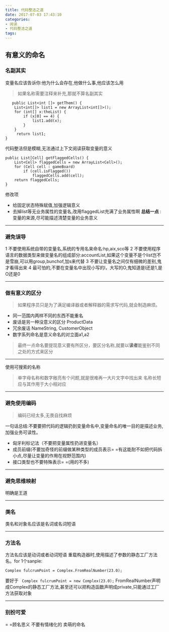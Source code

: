 ```yaml
---
title: 代码整洁之道
date: 2017-07-03 17:43:10
categories: 
- 阅读
- 代码整洁之道
tags:
---
```

## 有意义的命名
### 名副其实
变量名应该告诉你:他为什么会存在,他做什么事,他应该怎么用
> 如果名称需要注释来补充,那就不算名副其实


```
   public List<int []> getThem() {
    List<int[]> list1 = new ArrayList<int[]>();
    for (int[] x:theList) {
        if (x[0] == 4) {
            list1.add(x);
        }
    }
     return list1;
}
```
代码整洁但是模糊,无法通过上下文阅读获取变量的意义
```
public List[Cell] getFlaggedCells() {
    List<Cell> flaggedCells = new ArrayList<Cell>();
    for (Cell cell : gameBoard)
        if (cell.isFlagged())
            flaggedCells.add(cell);
    return flaggedCells;
}
```
修改项
* 给固定状态特殊赋值,加强逻辑意义
* 去掉list等无业务属性的变量名,改用flaggedList充满了业务属性啊
<strong>总结一点</strong> :变量的来源,尽可能描述清楚变量的业务意义
***
### 避免误导
1 不要使用系统自带的变量名,系统的专用名来命名:hp,aix,sco等
2 不要使用程序语言的数据类型来做变量名的组成部分:accountList,如果这个变量不是个list岂不是雪崩,可以用group,bunchof,加s来代替
3 不要让变量名之间仅有细微的差别,鬼才看得出来
4 最可怕的,不要在变量名中出现小写的l，大写的O,鬼知道是l还是1,是O还是0
***
### 做有意义的区分
> 如果程序员只是为了满足编译器或者解释器的需求写代码,就会制造麻烦。

* 同一范围内两样不同的东西不能重名
* 废话是另一种没意义的区分 ProductData
* 冗余废话 NameString, CustomerObject
* 数字系列命名是意义命名的对立面a1,a2
> 最终一点命名要提现意义要有所区分，要区分名称,就要以<strong>读者</strong>能鉴别不同之处的方式来区分

***
使用可搜索的名称
> 单字母名称和数字敞亮有个问题,就是很难再一大片文字中找出来
>名称长短应与其作用于大小相对应

***
### 避免使用编码
> 编码已经太多,无畏自找麻烦

一句话总结:不要要把代码的逻辑扔到变量命名中,变量命名的唯一目的是描述业务,加强业务可读性。
* 匈牙利标记法（不要把变量属性扔进变量名）
* 成员前缀(不要加奇怪的前缀做某种类型的成员表示= =有这能耐不如把代码拆小点,尽量让变量的作用在视野范围内)
* 接口类型也不要特殊表示= =(用的不多)
***
### 避免思维映射
明确是王道
***
### 类名
类名和对象名应该是名词或名词短语
***
### 方法名
方法名应该是动词或者动词短语
重载构造器时,使用描述了参数的静态工厂方法名。for 1个sanple:
```
Complex fulcrumPoint = Complex.FromRealNumber(23.0);
```
要好于
``` Complex fulcrumPoint = new Complex(23.0);```
FromRealNumber声明成Complex的静态工厂方法,甚至还可以把构造函数声明成private,只能通过工厂方法获取对象
***
### 别扮可爱
= =顾名思义 不要有情绪化的 卖萌的命名